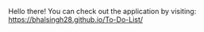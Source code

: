 Hello there! You can check out the application by visiting:
https://bhalsingh28.github.io/To-Do-List/
